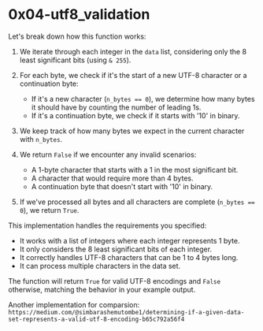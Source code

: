 # 0x04-utf8_validation

Let's break down how this function works:

1. We iterate through each integer in the `data` list, considering only the 8 least significant bits (using `& 255`).

2. For each byte, we check if it's the start of a new UTF-8 character or a continuation byte:
   - If it's a new character (`n_bytes == 0`), we determine how many bytes it should have by counting the number of leading 1s.
   - If it's a continuation byte, we check if it starts with '10' in binary.

3. We keep track of how many bytes we expect in the current character with `n_bytes`.

4. We return `False` if we encounter any invalid scenarios:
   - A 1-byte character that starts with a 1 in the most significant bit.
   - A character that would require more than 4 bytes.
   - A continuation byte that doesn't start with '10' in binary.

5. If we've processed all bytes and all characters are complete (`n_bytes == 0`), we return `True`.

This implementation handles the requirements you specified:

- It works with a list of integers where each integer represents 1 byte.
- It only considers the 8 least significant bits of each integer.
- It correctly handles UTF-8 characters that can be 1 to 4 bytes long.
- It can process multiple characters in the data set.

The function will return `True` for valid UTF-8 encodings and `False` otherwise, matching the behavior in your example output.

Another implementation for comparsion:
 `https://medium.com/@simbarashemutombe1/determining-if-a-given-data-set-represents-a-valid-utf-8-encoding-b65c792a56f4`
